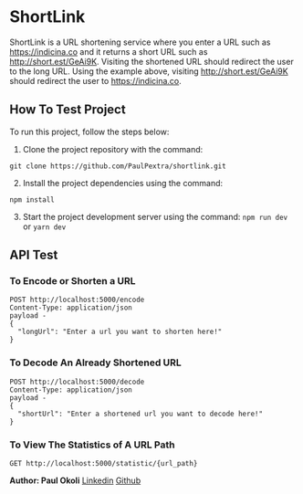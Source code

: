 # ShortLink

ShortLink is a URL shortening service where you enter a URL such as https://indicina.co and it
returns a short URL such as http://short.est/GeAi9K. Visiting the shortened URL should redirect
the user to the long URL. Using the example above, visiting http://short.est/GeAi9K should
redirect the user to https://indicina.co.

## How To Test Project

To run this project, follow the steps below:

1. Clone the project repository with the command:

```
git clone https://github.com/PaulPextra/shortlink.git
```
2. Install the project dependencies using the command:
```
npm install
```
3. Start the project development server using the command:
`npm run dev` or `yarn dev`


## API Test

### To Encode or Shorten a URL

```
POST http://localhost:5000/encode
Content-Type: application/json
payload -
{
  "longUrl": "Enter a url you want to shorten here!"
}
```

### To Decode An Already Shortened URL

```
POST http://localhost:5000/decode
Content-Type: application/json
payload -
{
  "shortUrl": "Enter a shortened url you want to decode here!"
}
```

### To View The Statistics of A URL Path

```
GET http://localhost:5000/statistic/{url_path} 
```

**Author: Paul Okoli**
[Linkedin](https://www.linkedin.com/in/paulokoli/)
[Github](https://github.com/PaulPextra)